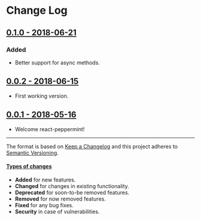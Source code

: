 # Change Log

## [0.1.0 - 2018-06-21](https://github.com/alonrbar/react-peppermint)

### Added

- Better support for async methods.

## [0.0.2 - 2018-06-15](https://github.com/alonrbar/react-peppermint)

- First working version.

## [0.0.1 - 2018-05-16](https://github.com/alonrbar/react-peppermint)

- Welcome react-peppermint!

---

The format is based on [Keep a Changelog](http://keepachangelog.com/) and this project adheres to [Semantic Versioning](http://semver.org/).

#### [Types of changes](http://keepachangelog.com)

- **Added** for new features.
- **Changed** for changes in existing functionality.
- **Deprecated** for soon-to-be removed features.
- **Removed** for now removed features.
- **Fixed** for any bug fixes.
- **Security** in case of vulnerabilities.